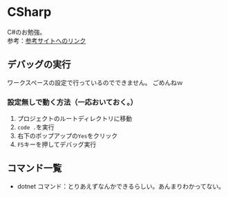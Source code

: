 # CSharp

C#のお勉強。  
参考：[参考サイトへのリンク](https://ufcpp.net/ "++c++; // 未確認飛行 C")

## デバッグの実行

ワークスペースの設定で行っているのでできません。  ごめんねｗ  

### 設定無しで動く方法（一応おいておく。）

1. プロジェクトのルートディレクトリに移動
1. `code .`を実行
1. 右下のポップアップの`Yes`をクリック
1. `F5`キーを押してデバッグ実行

## コマンド一覧

- dotnet コマンド：とりあえずなんかできるらしい。あんまりわかってない。
